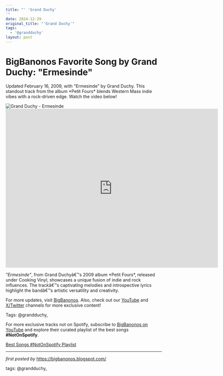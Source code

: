 ```yaml
---
title: "' 'Grand Duchy'
'"
date: 2024-12-29
original_title: "'Grand Duchy'"
tags:
  - '@grandduchy'
layout: post
---
```

<!-- Title of the Post -->
<h1 >BigBanonos Favorite Song by Grand Duchy: "Ermesinde"</h1> <!-- Introductory Text -->
<p >Updated February 16, 2009, with "Ermesinde" by Grand Duchy. This standout track from the album *Petit Fours* blends Western Mass indie vibes with a rock-driven edge. Watch the video below!</p> <!-- Featured Image -->
<div > <img src="https://assets.exclaim.ca/dr2uqw6xy/image/upload/c_limit,w_890/f_auto/q_auto/up-1grand?_a=BAVAfVIB0" alt="Grand Duchy - Ermesinde" />
</div> <!-- YouTube Video Embed -->
<div > <iframe width="685" height="514" src="https://www.youtube.com/embed/qKD8daLWis4" title="Grand Duchy - Ermesinde" frameborder="0" allow="accelerometer; autoplay; clipboard-write; encrypted-media; gyroscope; picture-in-picture; web-share" referrerpolicy="strict-origin-when-cross-origin" allowfullscreen></iframe>
</div> <!-- Song Information -->
<div > <p><em>"Ermesinde"</em>, from Grand Duchyâ€™s 2009 album *Petit Fours*, released under Cooking Vinyl, showcases a unique fusion of indie and rock influences. The trackâ€™s captivating melodies and introspective lyrics highlight the bandâ€™s artistic versatility and creativity.</p>
</div> <!-- Footer Links -->
<div > <p>For more updates, visit <a href="https://bigbanonos.blogspot.com/" target="_blank">BigBanonos</a>. Also, check out our <a href="https://www.youtube.com/@BigBanonos" target="_blank">YouTube</a> and <a href="https://x.com/bigbanonos" target="_blank">X/Twitter</a> channels for more exclusive content!</p>
</div> <!-- Tags -->
<p >Tags: @grandduchy,</p>


<!--Subscribe and Playlist Links-->
<div>
    <p>For more exclusive tracks not on Spotify, subscribe to <a href="https://www.youtube.com/@BigBanonos" target="_blank">BigBanonos on YouTube</a> and explore their curated playlist of the best songs <strong>#NotOnSpotify</strong>.</p>
    <p><a href="https://www.youtube.com/playlist?list=PLtuNtuTatqI0kFahUCbtbfenC_ET5O_tr" target="_blank">Best Songs #NotOnSpotify Playlist<br /></a></p></div>

<hr />

<p><em>first posted by</em> <a href="https://bigbanonos.blogspot.com/" rel="noopener" target="_new">https://bigbanonos.blogspot.com/</a></p>

<p>tags: @grandduchy,</p>
